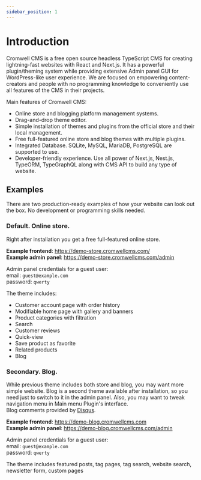 ```yaml
---
sidebar_position: 1
---
```


# Introduction

Cromwell CMS is a free open source headless TypeScript CMS for creating lightning-fast websites with React and Next.js. It has a powerful plugin/theming system while providing extensive Admin panel GUI for WordPress-like user experience.
We are focused on empowering content-creators and people with no programming knowledge to conveniently use all features of the CMS in their projects.

Main features of Cromwell CMS:

- Online store and blogging platform management systems.
- Drag-and-drop theme editor.
- Simple installation of themes and plugins from the official store and their local management.
- Free full-featured online store and blog themes with multiple plugins.
- Integrated Database. SQLite, MySQL, MariaDB, PostgreSQL are supported to use.
- Developer-friendly experience. Use all power of Next.js, Nest.js, TypeORM, TypeGraphQL along with CMS API to build any type of website.

## Examples

There are two production-ready examples of how your website can look out the box. No development or programming skills needed.

### Default. Online store.

Right after installation you get a free full-featured online store.

**Example frontend**: https://demo-store.cromwellcms.com/  
**Example admin panel**: https://demo-store.cromwellcms.com/admin

Admin panel credentials for a guest user:  
email: `guest@example.com`  
password: `qwerty`

The theme includes:

- Customer account page with order history
- Modifiable home page with gallery and banners
- Product categories with filtration
- Search
- Customer reviews
- Quick-view
- Save product as favorite
- Related products
- Blog

### Secondary. Blog.

While previous theme includes both store and blog, you may want more simple website. Blog is a second theme available after installation, so you need just to switch to it in the admin panel. Also, you may want to tweak navigation menu in Main menu Plugin's interface.  
Blog comments provided by [Disqus](https://disqus.com/).

**Example frontend**: https://demo-blog.cromwellcms.com  
**Example admin panel**: https://demo-blog.cromwellcms.com/admin

Admin panel credentials for a guest user:  
email: `guest@example.com`  
password: `qwerty`

The theme includes featured posts, tag pages, tag search, website search, newsletter form, custom pages
